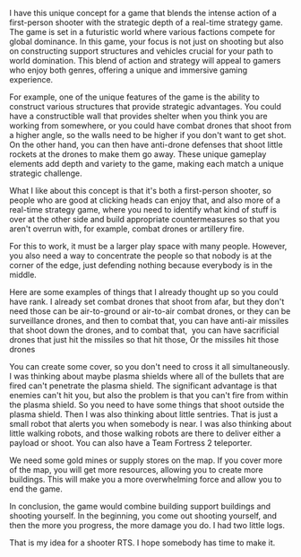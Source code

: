 I have this unique concept for a game that blends the intense action of a first-person shooter with the strategic depth of a real-time strategy game. The game is set in a futuristic world where various factions compete for global dominance. In this game, your focus is not just on shooting but also on constructing support structures and vehicles crucial for your path to world domination. This blend of action and strategy will appeal to gamers who enjoy both genres, offering a unique and immersive gaming experience.

For example, one of the unique features of the game is the ability to construct various structures that provide strategic advantages. You could have a constructible wall that provides shelter when you think you are working from somewhere, or you could have combat drones that shoot from a higher angle, so the walls need to be higher if you don't want to get shot. On the other hand, you can then have anti-drone defenses that shoot little rockets at the drones to make them go away. These unique gameplay elements add depth and variety to the game, making each match a unique strategic challenge.

What I like about this concept is that it's both a first-person shooter, so people who are good at clicking heads can enjoy that, and also more of a real-time strategy game, where you need to identify what kind of stuff is over at the other side and build appropriate countermeasures so that you aren't overrun with, for example, combat drones or artillery fire.

For this to work, it must be a larger play space with many people. However, you also need a way to concentrate the people so that nobody is at the corner of the edge, just defending nothing because everybody is in the middle.

Here are some examples of things that I already thought up so you could have rank. I already set combat drones that shoot from afar, but they don't need those can be air-to-ground or air-to-air
combat drones, or they can be surveillance drones, and then to combat that, you can have anti-air missiles that shoot down the drones, and to combat that,  you can have sacrificial drones that just hit the missiles so that hit those, Оr the missiles hit those drones

You can create some cover, so you don't need to cross it all simultaneously. I was thinking about maybe plasma shields where all of the bullets that are fired can't penetrate the plasma shield. The significant advantage is that enemies can't hit you, but also the problem is that you can't fire from within the plasma shield. So you need to have some things that shoot outside the plasma shield. Then I was also thinking about little sentries. That is just a small robot that alerts you when somebody is near. I was also thinking about little walking robots, and those walking robots are there to deliver either a payload or shoot. You can also have a Team Fortress 2 teleporter.

 We need some gold mines or supply stores on the map.
If you cover more of the map, you will get more resources, allowing you to create more buildings. This will make you a more overwhelming force and allow you to end the game.

In conclusion, the game would combine building support buildings and shooting yourself. In the beginning, you come out shooting yourself, and then the more you progress, the more damage you do. I had two little logs.

That is my idea for a shooter RTS. I hope somebody has time to make it.
